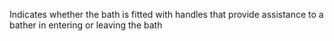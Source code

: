 ﻿Indicates whether the bath is fitted with handles that provide assistance to a bather in entering or leaving the bath
